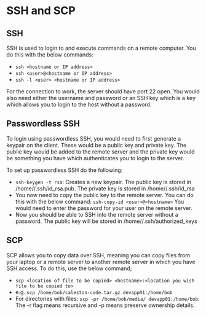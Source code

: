 # SSH and SCP

## SSH
SSH is used to login to and execute commands on a remote computer. You do this with the below commands:
- `ssh <hostname or IP address>`
- `ssh <user>@<hostname or IP address>`
- `ssh -l <user> <hostname or IP address>`

For the connection to work, the server should have port 22 open. You would also need either the username and password or an SSH key which is a key which allows you to login to the host without a password.

## Passwordless SSH
To login using passwordless SSH, you would need to first generate a keypair on the client. These would be a public key and private key. The public key would be added to the remote server and the private key would be something you have which authenticates you to login to the server. 

To set up passwordless SSH do the following:
- `ssh-keygen -t rsa`: Creates a new keypair. The public key is stored in /home/<user>/.ssh/id_rsa.pub. The private key is stored in /home/<user>/.ssh/id_rsa
- You now need to copy the public key to the remote server. You can do this with the below command:
`ssh-copy-id <user>@<hostname>`
You would need to enter the password for your user on the remote server.
- Now you should be able to SSH into the remote server without a password. The public key will be stored in /home/<user>/.ssh/authorized_keys

## SCP
SCP allows you to copy data over SSH, meaning you can copy files from your laptop or a remote server to another remote server in which you have SSH access. To do this, use the below command;
- `scp <location of file to be copied> <hostname>:<location you wish file to be copied to>`
- e.g. `scp /home/bob/caleston-code.tar.gz devapp01:/home/bob`
- For directories with files: `scp -pr /home/bob/media/ devapp01:/home/bob`: The -r flag means recursive and -p means preserve ownership details.